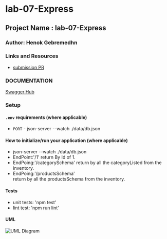 # lab-07-Express

## Project Name : lab-07-Express

### Author: Henok Gebremedhn

### Links and Resources

- [submission PR](https://github.com/henok-401-javascript/lab-07-Express/pull/3)

### DOCUMENTATION

[Swagger Hub](http://localhost:3001/api-docs#/)

### Setup

#### `.env` requirements (where applicable)

- `PORT` - json-server --watch ./data/db.json

#### How to initialize/run your application (where applicable)

- json-server --watch ./data/db.json
- EndPoint:'/1'
  return By Id of 1.
- EndPoing:'/categorySchema'
  return by all the categoryListed from the inventory.
- EndPoing:'/productsSchema'  
   return by all the productsSchema from the inventory.

#### Tests

- unit tests: 'npm test'
- lint test: 'npm run lint'

#### UML

![UML Diagram](./assets/images/localhost.jpg)
